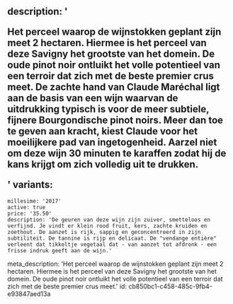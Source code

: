 description: '<p>Het perceel waarop de wijnstokken geplant zijn meet 2 hectaren. Hiermee is het perceel van deze Savigny het grootste van het domein. De oude pinot noir ontluikt het volle potentieel van een terroir dat zich met de beste premier crus meet. De zachte hand van Claude Maréchal ligt aan de basis van een wijn waarvan de uitdrukking typisch is voor de meer subtiele, fijnere Bourgondische pinot noirs. Meer dan toe te geven aan kracht, kiest Claude voor het moeilijkere pad van ingetogenheid. Aarzel niet om deze wijn 30 minuten te karaffen zodat hij de kans krijgt om zich volledig uit te drukken.</p>'
variants:
  -
    millesime: '2017'
    active: true
    price: '35.50'
    description: 'De geuren van deze wijn zijn zuiver, smetteloos en verfijnd. Je vindt er klein rood fruit, kers, zachte kruiden en zoethout. De aanzet is rijk, sappig en geconcentreerd in zijn subtiliteit. De tannine is rijp en delicaat. De "vendange entière" verleent dat tikkeltje vegetaal dat - van aanzet tot afdronk - een frisse indruk geeft aan de wijn.'
meta_description: 'Het perceel waarop de wijnstokken geplant zijn meet 2 hectaren. Hiermee is het perceel van deze Savigny het grootste van het domein. De oude pinot noir ontluikt het volle potentieel van een terroir dat zich met de beste premier crus meet.'
id: cb850bc1-c458-485c-9fb4-e93847aed13a
